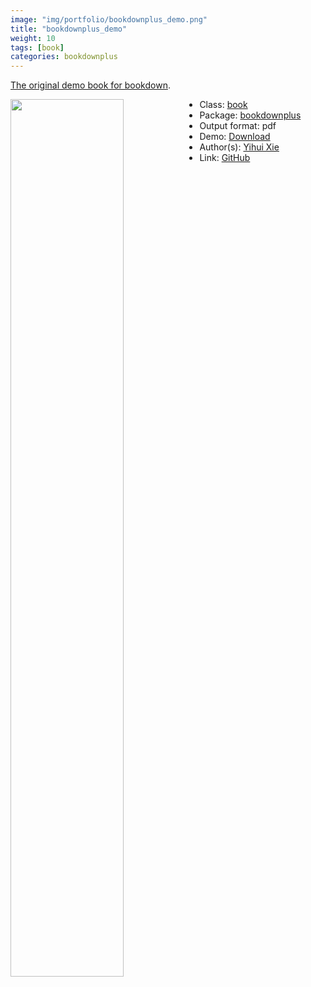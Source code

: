 ```yaml
---
image: "img/portfolio/bookdownplus_demo.png"
title: "bookdownplus_demo"
weight: 10
tags: [book]
categories: bookdownplus
---
```


[The original demo book for bookdown](https://github.com/rstudio/bookdown-demo).

<!--more-->

<a href="../../img/portfolio/bookdownplus_demo.png"><img class = "jf-image-shadow" src="../../img/portfolio/bookdownplus_demo.png" style="display: block; margin: auto;" width="60%"  align="left"></a>

- Class: [book](../../tags/book)
- Package: [bookdownplus](bookdownplus)
- Output format: pdf
- Demo: [Download](https://pzhaonet.github.io/bookdownplus/inst2/demo/showcase/yihui_demo.pdf)
- Author(s): [Yihui Xie](https://yihui.org/)
- Link: [GitHub](https://github.com/pzhaonet/bookdownplus)


